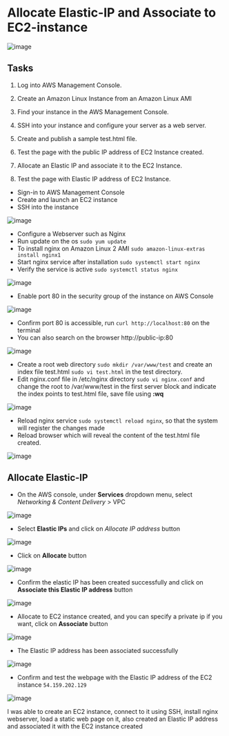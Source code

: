 # Allocate Elastic-IP and Associate to EC2-instance

![image](https://user-images.githubusercontent.com/20463821/120119917-2bd99d80-c192-11eb-9df9-e17b63eabeb0.png)

## Tasks
1. Log into AWS Management Console.

2. Create an Amazon Linux Instance from an Amazon Linux AMI

3. Find your instance in the AWS Management Console.

4. SSH into your instance and configure your server as a web server.

5. Create and publish a sample test.html file.

6. Test the page with the public IP address of EC2 Instance created.

7. Allocate an Elastic IP and associate it to the EC2 Instance.

8. Test the page with Elastic IP address of EC2 Instance.

- Sign-in to AWS Management Console
- Create and launch an EC2 instance
- SSH into the instance 

![image](https://user-images.githubusercontent.com/20463821/120122401-6ba78180-c1a0-11eb-9934-405f919020ae.png)

- Configure a Webserver such as Nginx
- Run update on the os `sudo yum update`
- To install nginx on Amazon Linux 2 AMI `sudo amazon-linux-extras install nginx1`
- Start nginx service after installation `sudo systemctl start nginx`
- Verify the service is active `sudo systemctl status nginx`

![image](https://user-images.githubusercontent.com/20463821/120122561-6e56a680-c1a1-11eb-81e9-a672a2f1d8d1.png)

- Enable port 80 in the security group of the instance on AWS Console

![image](https://user-images.githubusercontent.com/20463821/120122612-c7bed580-c1a1-11eb-848a-3caf2c9e1e1e.png)

- Confirm port 80 is accessible, run `curl http://localhost:80` on the terminal
- You can also search on the browser http://public-ip:80

![image](https://user-images.githubusercontent.com/20463821/120122709-4f0c4900-c1a2-11eb-95af-51b75ce342ca.png)

- Create a root web directory `sudo mkdir /var/www/test` and create an index file test.html `sudo vi test.html` in the test directory. 
- Edit nginx.conf file in /etc/nginx directory `sudo vi nginx.conf` and change the root to /var/www/test in the first server block and indicate the index points to test.html file, save file using **:wq**

![image](https://user-images.githubusercontent.com/20463821/120123718-65b59e80-c1a8-11eb-965d-6668e265aef0.png)

- Reload nginx service `sudo systemctl reload nginx`, so that the system will register the changes made 
- Reload browser which will reveal the content of the test.html file created.

![image](https://user-images.githubusercontent.com/20463821/120123773-baf1b000-c1a8-11eb-9559-41ea7bcffc55.png)

## Allocate Elastic-IP 
- On the AWS console, under **Services** dropdown menu, select *Networking & Content Delivery* > VPC

![image](https://user-images.githubusercontent.com/20463821/120123896-6ac71d80-c1a9-11eb-80f1-789d2ad1c3c7.png)

- Select **Elastic IPs** and click on *Allocate IP address* button

![image](https://user-images.githubusercontent.com/20463821/120123957-b24da980-c1a9-11eb-8188-cca039179305.png)

- Click on **Allocate** button

![image](https://user-images.githubusercontent.com/20463821/120124043-17090400-c1aa-11eb-89f8-6e9b53e53659.png)

- Confirm the elastic IP has been created successfully and click on **Associate this Elastic IP address** button

![image](https://user-images.githubusercontent.com/20463821/120124067-44ee4880-c1aa-11eb-8a00-6ac116c42ceb.png)

- Allocate to EC2 instance created, and you can specify a private ip if you want, click on **Associate** button

![image](https://user-images.githubusercontent.com/20463821/120124139-b8905580-c1aa-11eb-8db5-afb515d57d13.png)

- The Elastic IP address has been associated successfully

![image](https://user-images.githubusercontent.com/20463821/120124175-f9886a00-c1aa-11eb-8453-1368b1459bd1.png)

- Confirm and test the webpage with the Elastic IP address of the EC2 instance `54.159.202.129`

![image](https://user-images.githubusercontent.com/20463821/120124225-3f453280-c1ab-11eb-841c-577fdc7e3119.png)


I was able to create an EC2 instance, connect to it using SSH, install nginx webserver, load a static web page on it, also created an Elastic IP address and associated it with the EC2 instance created





